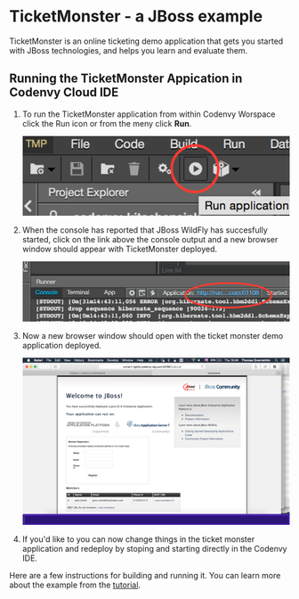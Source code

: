 # TicketMonster - a JBoss example

TicketMonster is an online ticketing demo application that gets you started with JBoss technologies, and helps you learn and evaluate them. 

## Running the TicketMonster Appication in Codenvy Cloud IDE
1. To run the TicketMonster application from within Codenvy Worspace click the Run icon or from the meny click **Run**.

    ![Run Icon](run.png)

2. When the console has reported that JBoss WildFly has succesfully started, click on the link above the console output and a new browser window should appear with TicketMonster deployed.

    ![Open link](openlink.png)
    
3. Now a new browser window should open with the ticket monster demo application deployed.

	![Ticket Monster Appication](app.png)
	
4. If you'd like to you can now change things in the ticket monster application and redeploy by stoping and starting directly in the Codenvy IDE.

Here are a few instructions for building and running it. You can learn more about the example from the [tutorial](http://www.jboss.org/ticket-monster).

